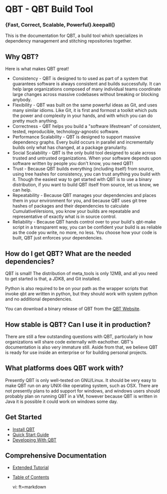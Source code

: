 # QBT - QBT Build Tool

### {Fast, Correct, Scalable, Powerful}.keepall()

This is the documentation for QBT, a build tool which specializes in dependency management and stitching repositories together.

## Why QBT?

Here is what makes QBT great!

* Consistency - QBT is designed to to used as part of a system that guarantees software is always consistent and builds successfully.  It can help large organizations composed of many individual teams coordinate large changes across massive codebases without breaking or blocking anybody.
* Flexibility - QBT was built on the same powerful ideas as Git, and uses many similar idioms.  Like Git, it is first and formost a toolkit which puts the power and complexity in your hands, and with which you can do pretty much anything.
* Correctness - QBT helps you build a "software lifestream" of consistent, tested, reproducible, technology-agnostic software.
* Performance Scalability - QBT is designed to support massive dependency graphs.  Every build occurs in parallel and incrementally builds only what has changed, at a package granularity.
* Social Scalability - QBT is the only build tool designed to scale across trusted and untrusted organizations.  When your software depends upon software written by people you don't know, you need QBT!
* Trust - Because QBT builds everything (including itself) from source, using tree hashes for consistency, you can trust anything you build with it.  Though the easiest way to get started with QBT is to use a binary distribution, if you want to build QBT itself from source, let us know, we can help.
* Repeatability - Because QBT manages your dependencies and places them in your environment for you, and because QBT uses git tree hashes of packages and their dependencies to calculate CumulativeVersions, you know your builds are repeatable and representative of exactly what is in source control.
* Reliability - Because QBT hands control over to your build's qbt-make script in a transparent way, you can be confident your build is as reliable as the code you write, no more, no less.  You choose how your code is built, QBT just enforces your dependencies.

## How do I get QBT?  What are the needed dependencies?

QBT is small!  The distribution of meta_tools is only 12MB, and all you need to get started is that, a JDK8, and Git installed.

Python is also required to be on your path as the wrapper scripts that invoke qbt are written in python, but they should work with system python and no additional dependencies.

You can download a binary release of QBT from the [QBT Website](http://qbtbuildtool.com).

## How stable is QBT?  Can I use it in production?

There are still a few outstanding questions with QBT, particularly in how organizations will share code externally with eachother.  QBT's documentation is also very immature still.  Aside from that, we believe QBT is ready for use inside an enterprise or for building personal projects.

## What platforms does QBT work with?

Presently QBT is only well-tested on GNU/Linux.  It should be very easy to make QBT run on any UNIX-like operating system, such as OSX.  There are not presently plans to add support for windows, and windows users should probably plan on running QBT in a VM, however because QBT is written in Java it is possible it could work on windows some day.

## Get Started

* [Install QBT](install.html)
* [Quick Start Guide](quick-start.html)
* [Developing With QBT](development-guide.html)

## Comprehensive Documentation

* [Extended Tutorial](tutorial.html)
* [Table of Contents](contents.html)

    vi: ft=markdown
